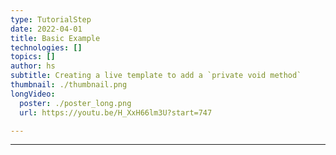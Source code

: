 ```yaml
---
type: TutorialStep
date: 2022-04-01
title: Basic Example 
technologies: []
topics: []
author: hs
subtitle: Creating a live template to add a `private void method`
thumbnail: ./thumbnail.png
longVideo:
  poster: ./poster_long.png
  url: https://youtu.be/H_XxH66lm3U?start=747

---
```




---